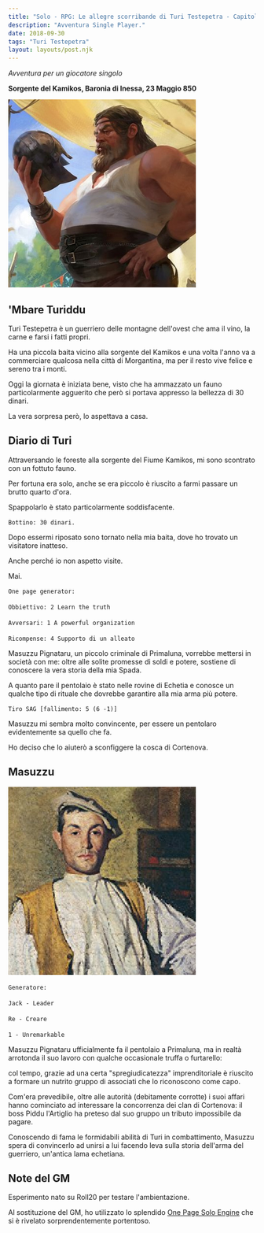 ```yaml
---
title: "Solo - RPG: Le allegre scorribande di Turi Testepetra - Capitolo 1"
description: "Avventura Single Player."
date: 2018-09-30
tags: "Turi Testepetra"
layout: layouts/post.njk
---
```


_Avventura per un giocatore singolo_

**Sorgente del Kamikos, Baronia di Inessa, 23 Maggio 850**

![turi](/img/turi.jpg)

## 'Mbare Turiddu

Turi Testepetra è un guerriero delle montagne dell'ovest che ama il vino, la carne e farsi i fatti propri.

Ha una piccola baita vicino alla sorgente del Kamikos e una volta l'anno va a commerciare qualcosa nella città di Morgantina, ma per il resto vive felice e sereno tra i monti.

Oggi la giornata è iniziata bene, visto che ha ammazzato un fauno particolarmente agguerito che però si portava appresso la bellezza di 30 dinari.

La vera sorpresa però, lo aspettava a casa.

## Diario di Turi

Attraversando le foreste alla sorgente del Fiume Kamikos, mi sono scontrato con un fottuto fauno.

Per fortuna era solo, anche se era piccolo è riuscito a farmi passare un brutto quarto d'ora.

Spappolarlo è stato particolarmente soddisfacente.

```
Bottino: 30 dinari.
```

Dopo essermi riposato sono tornato nella mia baita, dove ho trovato un visitatore inatteso.

Anche perché io non aspetto visite.

Mai.

```
One page generator:

Obbiettivo: 2 Learn the truth

Avversari: 1 A powerful organization

Ricompense: 4 Supporto di un alleato
```

Masuzzu Pignataru, un piccolo criminale di Primaluna, vorrebbe mettersi in società con me: oltre alle solite promesse di soldi e potere, sostiene di conoscere la vera storia della mia Spada.

A quanto pare il pentolaio è stato nelle rovine di Echetia e conosce un qualche tipo di rituale che dovrebbe garantire alla mia arma più potere.

```
Tiro SAG [fallimento: 5 (6 -1)]
```

Masuzzu mi sembra molto convincente, per essere un pentolaro evidentemente sa quello che fa.

Ho deciso che lo aiuterò a sconfiggere la cosca di Cortenova.

## Masuzzu

![masuzzu](/img/masuzzu.jpg)

```
Generatore:

Jack - Leader

Re - Creare

1 - Unremarkable
```

Masuzzu Pignataru ufficialmente fa il pentolaio a Primaluna, ma in realtà arrotonda il suo lavoro con qualche occasionale truffa o furtarello:

col tempo, grazie ad una certa "spregiudicatezza" imprenditoriale è riuscito a formare un nutrito gruppo di associati che lo riconoscono come capo.

Com'era prevedibile, oltre alle autorità (debitamente corrotte) i suoi affari hanno cominciato ad interessare la concorrenza dei clan di Cortenova: il boss Piddu l'Artiglio ha preteso dal suo gruppo un tributo impossibile da pagare.

Conoscendo di fama le formidabili abilità di Turi in combattimento, Masuzzu spera di convincerlo ad unirsi a lui facendo leva sulla storia dell'arma del guerriero, un'antica lama echetiana.

## Note del GM

Esperimento nato su Roll20 per testare l'ambientazione.

Al sostituzione del GM, ho utilizzato lo splendido [One Page Solo Engine](https://inflatablestudios.itch.io/one-page-solo-engine) che si è rivelato sorprendentemente portentoso.
